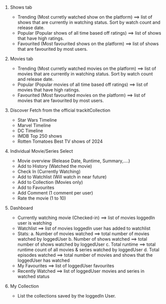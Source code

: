 1. Shows tab
    - Trending (Most curretly watched show on the platform)
        ==> list of shows that are currently in watching status. Sort by watch count and release date.
    - Popular (Popular shows of all time based off ratings)
        ==> list of shows that have high ratings.
    - Favourited (Most favourited shows on the platform)
        ==> list of shows that are favourited by most users.

2. Movies tab
    - Trending (Most curretly watched movies on the platform)
        ==> list of movies that are currently in watching status. Sort by watch count and release date.
    - Popular (Popular movies of all time based off ratings)
        ==> list of movies that have high ratings.
    - Favourited (Most favourited movies on the platform)
        ==> list of movies that are favourited by most users.

3. Discover
    Fetch from the official trackitCollection
    - Star Wars Timeline
    - Marvel Timeline
    - DC Timeline
    - IMDB Top 250 shows
    - Rotten Tomatoes Best TV shows of 2024

4. Individual Movie/Series Select
    - Movie overview (Release Date, Runtime, Summary,....)
    - Add to History (Watched the movie)
    - Check In (Currently Watching)
    - Add to Watchlist (Will watch in near future)
    - Add to Collection (Movies only)
    - Add to Favourites
    - Add Comment (1 comment per user)
    - Rate the movie (1 to 10)

5. Dashboard
    - Currently watching movie (Checked-in)
        ==> list of movies loggedIn user is watching
    - Watchlist
        ==> list of movies loggedIn user has added to watchlist
    - Stats:
        a. Number of movies watched
            ==> total number of movies watched by loggedUser
        b. Number of shows watched
            ==> total number of shows watched by loggedUser
        c. Total runtime
            ==> total runtime count of all movies & series watched by loggedUser
        d. Total episodes watched
            ==> total number of movies and shows that the loggedUser has watched
    - My Favourites
        ==> list of loggedUser favourites
    - Recently Watched
        ==> list of loggedUser movies and series in watched status

6. My Collection
    - List the collections saved by the loggedIn User.